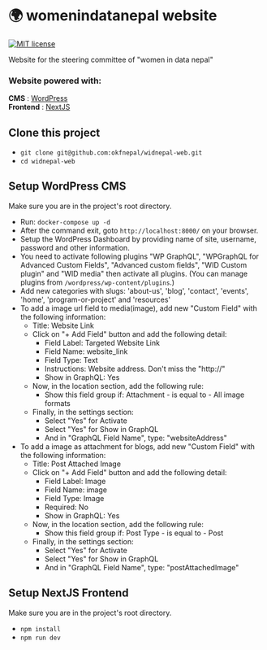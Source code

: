 # 🌍 womenindatanepal website
[![MIT license](https://img.shields.io/github/license/mashape/apistatus.svg?style=flat)](https://github.com/okfnepal/widnepal-web/blob/master/LICENSE)

Website for the steering committee of "women in data nepal"

### Website powered with:
**CMS** : [WordPress](https://wordpress.com/)  \
**Frontend** : [NextJS](https://nextjs.org/)

## Clone this project
- ```git clone git@github.com:okfnepal/widnepal-web.git```
- ```cd widnepal-web```

## Setup WordPress CMS
Make sure you are in the project's root directory.
- Run: `docker-compose up -d`
- After the command exit, goto `http://localhost:8000/` on your browser.
- Setup the WordPress Dashboard by providing name of site, username, password and other information.
- You need to activate following  plugins "WP GraphQL", "WPGraphQL for Advanced Custom Fields", "Advanced custom fields", "WID Custom plugin" and "WID media" then activate all plugins. (You can manage plugins from `/wordpress/wp-content/plugins`.)
- Add new categories with slugs: 'about-us', 'blog', 'contact', 'events', 'home', 'program-or-project' and 'resources'
- To add a image url field to media(image), add new "Custom Field" with the following information:
  - Title: Website Link
  - Click on "+ Add Field" button and add the following detail:
    - Field Label: Targeted Website Link
    - Field Name: website_link
    - Field Type: Text
    - Instructions: Website address. Don't miss the "http://"
    - Show in GraphQL: Yes
  - Now, in the location section, add the following rule:
    - Show this field group if: Attachment - is equal to - All image formats
  - Finally, in the settings section:
    - Select "Yes" for Activate
    - Select "Yes" for Show in GraphQL
    - And in "GraphQL Field Name", type: "websiteAddress"
- To add a image as attachment for blogs, add new "Custom Field" with the following information:
  - Title: Post Attached Image
  - Click on "+ Add Field" button and add the following detail:
    - Field Label: Image
    - Field Name: image
    - Field Type: Image
    - Required: No
    - Show in GraphQL: Yes
  - Now, in the location section, add the following rule:
    - Show this field group if: Post Type - is equal to - Post
  - Finally, in the settings section:
    - Select "Yes" for Activate
    - Select "Yes" for Show in GraphQL
    - And in "GraphQL Field Name", type: "postAttachedImage"

## Setup NextJS Frontend
Make sure you are in the project's root directory.
- ```npm install```
- ```npm run dev```
